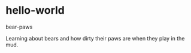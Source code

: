 # hello-world
bear-paws

Learning about bears and how dirty their paws are when they play in the mud.
